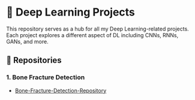 # 🧠 Deep Learning Projects

This repository serves as a hub for all my Deep Learning-related projects. Each project explores a different aspect of DL including CNNs, RNNs, GANs, and more.

## 🔗 Repositories

### 1. Bone Fracture Detection
- [Bone-Fracture-Detection-Repository](https://github.com/your-username/cnn-mnist-classifier)

